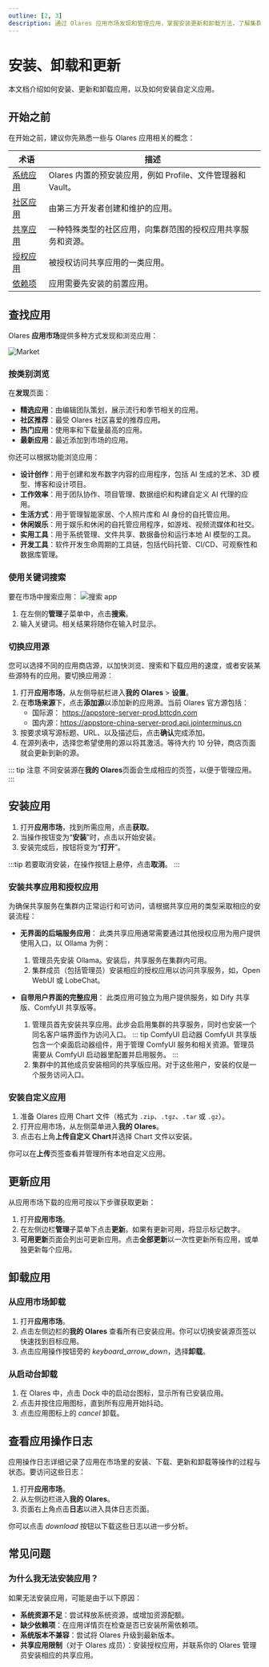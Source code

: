 ```yaml
---
outline: [2, 3]
description: 通过 Olares 应用市场发现和管理应用，掌握安装更新和卸载方法，了解集群应用和自定义应用的部署流程。
---
```


# 安装、卸载和更新

本文档介绍如何安装、更新和卸载应用，以及如何安装自定义应用。

## 开始之前

在开始之前，建议你先熟悉一些与 Olares 应用相关的概念：

| 术语                                      | 描述                                                           |
|-----------------------------------------|--------------------------------------------------------------|
| [系统应用](../../developer/concepts/application.md#系统应用) | Olares 内置的预安装应用，例如 Profile、文件管理器和 Vault。                     |
| [社区应用](../../developer/concepts/application.md#社区应用) | 由第三方开发者创建和维护的应用。                                             |
| [共享应用](../../developer/concepts/application.md#共享应用) | 一种特殊类型的社区应用，向集群范围的授权应用共享服务和资源。 |
| [授权应用](../../developer/concepts/application.md#授权应用) | 被授权访问共享应用的一类应用。                                                |
| [依赖项](../../developer/concepts/application.md#依赖项)   | 应用需要先安装的前置应用。                                                |

## 查找应用

Olares **应用市场**提供多种方式发现和浏览应用：

![Market](/images/manual/olares/market-discover.png#bordered)

### 按类别浏览

在**发现**页面：
* **精选应用**：由编辑团队策划，展示流行和季节相关的应用。
* **社区推荐**：最受 Olares 社区喜爱的推荐应用。
* **热门应用**：使用率和下载量最高的应用。
* **最新应用**：最近添加到市场的应用。

你还可以根据功能浏览应用：
* **设计创作**：用于创建和发布数字内容的应用程序，包括 AI 生成的艺术、3D 模型、博客和设计项目。
* **工作效率**：用于团队协作、项目管理、数据组织和构建自定义 AI 代理的应用。
* **生活方式**：用于管理智能家居、个人照片库和 AI 身份的自托管应用。
* **休闲娱乐**：用于娱乐和休闲的自托管应用程序，如游戏、视频流媒体和社交。
* **实用工具**：用于系统管理、文件共享、数据备份和运行本地 AI 模型的工具。
* **开发工具**：软件开发生命周期的工具链，包括代码托管、CI/CD、可观察性和数据库管理。

### 使用关键词搜索

要在市场中搜索应用：
![搜索 app](/images/manual/olares/search-app.png#bordered)

1. 在左侧的**管理**子菜单中，点击**搜索**。
2. 输入关键词。相关结果将随你在输入时显示。

### 切换应用源 

您可以选择不同的应用商店源，以加快浏览、搜索和下载应用的速度，或者安装某些源特有的应用。要切换应用源：
1. 打开**应用市场**，从左侧导航栏进入**我的 Olares** > **设置**。
2. 在**市场来源**下，点击**添加源**以添加新的应用源。当前 Olares 官方源包括：
   - 国际源： https://appstore-server-prod.bttcdn.com   
   - 国内源：https://appstore-china-server-prod.api.jointerminus.cn
3. 按要求填写源标题、URL、以及描述后，点击**确认**完成添加。 
4. 在源列表中，选择您希望使用的源以将其激活。等待大约 10 分钟，商店页面就会更新到新的源。

::: tip 注意
不同安装源在**我的 Olares**页面会生成相应的页签，以便于管理应用。
:::


## 安装应用

1. 打开**应用市场**，找到所需应用，点击**获取**。
2. 当操作按钮变为“**安装**”时，点击以开始安装。
3. 安装完成后，按钮将变为“**打开**”。

:::tip
若要取消安装，在操作按钮上悬停，点击**取消**。
:::


### 安装共享应用和授权应用

为确保共享服务在集群内正常运行和可访问，请根据共享应用的类型采取相应的安装流程：

* **无界面的后端服务应用**：
    此类共享应用通常需要通过其他授权应用为用户提供使用入口，以 Ollama 为例：
    1. 管理员先安装 Ollama。安装后，共享服务在集群内可用。
    2. 集群成员（包括管理员）安装相应的授权应用以访问共享服务，如，Open WebUI 或 LobeChat。

* **自带用户界面的完整应用**：
    此类应用可独立为用户提供服务，如 Dify 共享版、ComfyUI 共享版等。
    
    1. 管理员首先安装共享应用。此步会启用集群的共享服务，同时也安装一个同名客户端界面作为访问入口。
        ::: tip ComfyUI 启动器
        ComfyUI 共享版包含一个桌面启动器组件，用于管理 ComfyUI 服务和相关资源。管理员需要从 ComfyUI 启动器里配置并启用服务。
        :::
    2. 集群中的其他成员安装相同的共享版应用。对于这些用户，安装的仅是一个服务访问入口。

### 安装自定义应用

1. 准备 Olares 应用 Chart 文件（格式为 `.zip`、`.tgz`、`.tar` 或 `.gz`）。
2. 打开应用市场，从左侧菜单进入**我的 Olares**。
3. 点击右上角**上传自定义 Chart**并选择 Chart 文件以安装。

你可以在**上传**页签查看并管理所有本地自定义应用。

## 更新应用
从应用市场下载的应用可按以下步骤获取更新：

1. 打开**应用市场**。
2. 在左侧边栏**管理**子菜单下点击**更新**。如果有更新可用，将显示标记数字。
3. **可用更新**页面会列出可更新应用。点击**全部更新**以一次性更新所有应用，或单独更新每个应用。

## 卸载应用

### 从应用市场卸载

1. 打开**应用市场**。
2. 点击左侧边栏的**我的 Olares** 查看所有已安装应用。你可以切换安装源页签以快速找到目标应用。
3. 点击应用操作按钮旁的 <i class="material-symbols-outlined">keyboard_arrow_down</i>，选择**卸载**。

### 从启动台卸载

1. 在 Olares 中，点击 Dock 中的启动台图标，显示所有已安装应用。
2. 点击并按住应用图标，直到所有应用开始抖动。
3. 点击应用图标上的 <i class="material-symbols-outlined">cancel</i> 卸载。

## 查看应用操作日志

应用操作日志详细记录了应用在市场里的安装、下载、更新和卸载等操作的过程与状态。要访问这些日志：

1. 打开**应用市场**。 
2. 从左侧边栏进入**我的 Olares**。 
3. 页面右上角点击**日志**以进入具体日志页面。

你可以点击 <i class="material-symbols-outlined">download</i> 按钮以下载这些日志以进一步分析。

## 常见问题

### 为什么我无法安装应用？

如果无法安装应用，可能是由于以下原因：
* **系统资源不足**：尝试释放系统资源，或增加资源配额。
* **缺少依赖项**：在应用详情页在检查是否已安装所需依赖项。
* **系统版本不兼容**：尝试将 Olares 升级到最新版本。
* **共享应用限制**（对于 Olares 成员）：安装授权应用，并联系你的 Olares 管理员安装相应的共享应用。
